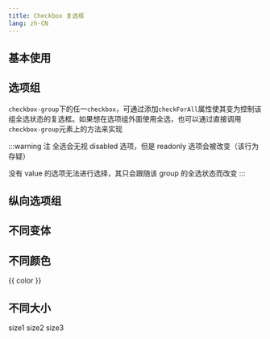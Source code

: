 ```yaml
---
title: Checkbox 复选框
lang: zh-CN
---
```


<script setup>
import { themeColors } from '@lun/components';
</script>

## 基本使用

<!-- @Code:basicUsage -->

## 选项组

`checkbox-group`下的任一`checkbox`，可通过添加`checkForAll`属性使其变为控制该组全选状态的复选框。如果想在选项组外面使用全选，也可以通过直接调用`checkbox-group`元素上的方法来实现

<!-- @Code:checkboxGroup -->

:::warning 注
全选会无视 disabled 选项，但是 readonly 选项会被改变（该行为存疑）

没有 value 的选项无法进行选择，其只会跟随该 group 的全选状态而改变
:::

## 纵向选项组

<!-- @Code:verticalGroup -->

## 不同变体

<!-- @Code:differentVariants -->

## 不同颜色

<div class="container">
  <l-checkbox v-for="color in themeColors" :color="color" checked>{{ color }}</l-checkbox>
</div>

## 不同大小

<div class="container">
  <l-checkbox size="1">size1</l-checkbox>
  <l-checkbox size="2">size2</l-checkbox>
  <l-checkbox size="3">size3</l-checkbox>
</div>
